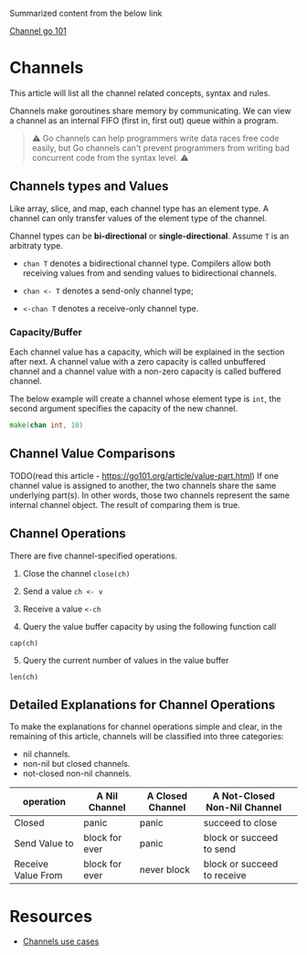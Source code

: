 Summarized content from the below link

[Channel go 101](https://go101.org/article/channel.html)

# Channels

This article will list all the channel related concepts, syntax and rules.

Channels make goroutines share memory by communicating. We can view a channel as an internal FIFO (first in, first out) queue within a program.

> ⚠️ Go channels can help programmers write data races free code easily, but Go channels can't prevent programmers from writing bad concurrent code from the syntax level. ⚠️

## Channels types and Values

Like array, slice, and map, each channel type has an element type. A channel can only transfer values of the element type of the channel.

Channel types can be **bi-directional** or **single-directional**. Assume `T` is an arbitraty type.

- `chan T` denotes a bidirectional channel type. Compilers allow both receiving values from and sending values to bidirectional channels.

- `chan <- T` denotes a send-only channel type;

- `<-chan T` denotes a receive-only channel type.

### Capacity/Buffer

Each channel value has a capacity, which will be explained in the section after next. A channel value with a zero capacity is called unbuffered channel and a channel value with a non-zero capacity is called buffered channel.

The below example will create a channel whose element type is `int`, the second argument specifies the capacity of the new channel.

```Go
make(chan int, 10)
```

## Channel Value Comparisons

TODO(read this article - <https://go101.org/article/value-part.html>)
If one channel value is assigned to another, the two channels share the same underlying part(s). In other words, those two channels represent the same internal channel object. The result of comparing them is true.

## Channel Operations

There are five channel-specified operations.

1. Close the channel
`close(ch)`

2. Send a value
`ch <- v`

3. Receive a value
`<-ch`

4. Query the value buffer capacity by using the following function call

`cap(ch)`

5. Query the current number of values in the value buffer

`len(ch)`

## Detailed Explanations for Channel Operations

To make the explanations for channel operations simple and clear, in the remaining of this article, channels will be classified into three categories:

- nil channels.
- non-nil but closed channels.
- not-closed non-nil channels.

| operation          | A Nil Channel  | A Closed Channel | A Not-Closed Non-Nil Channel |   |
|--------------------|----------------|------------------|------------------------------|---|
| Closed             | panic          | panic            | succeed to close             |   |
| Send Value to      | block for ever | panic            | block or succeed to send     |   |
| Receive Value From | block for ever | never block      | block or succeed to receive  |   |

# Resources

- [Channels use cases](https://go101.org/article/channel-use-cases.html)
